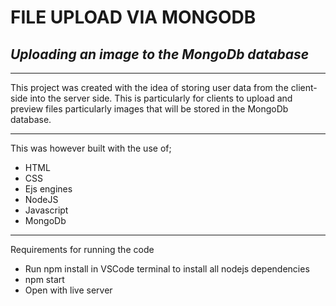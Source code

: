 # **FILE UPLOAD VIA MONGODB**
## _Uploading an image to the MongoDb database_

---
This project was created with the idea of storing user data from the client-side into the server side. This is particularly for clients to upload and preview files particularly images that will be stored in the MongoDb database. 

---
This was however built with the use of;
* HTML
* CSS
* Ejs engines
* NodeJS
* Javascript
* MongoDb

---
Requirements for running the code
* Run npm install in VSCode terminal to install all nodejs dependencies
* npm start
* Open with live server